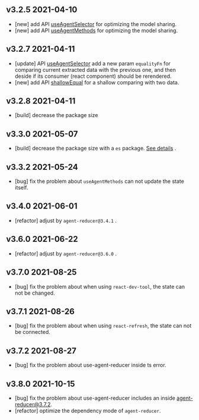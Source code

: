 ## v3.2.5 2021-04-10

* [new] add API [useAgentSelector](/api?id=useagentselector) for optimizing the model sharing.
* [new] add API [useAgentMethods](/api?id=useagentmethods) for optimizing the model sharing.

## v3.2.7 2021-04-11

* [update] API [useAgentSelector](/api?id=useagentselector) add a new param `equalityFn` for comparing current extracted data with the previous one, and then deside if its consumer (react component) should be rerendered.
* [new] add API [shallowEqual](/api?id=shallowequal) for a shallow comparing with two data.

## v3.2.8 2021-04-11

* [build] decrease the package size

## v3.3.0 2021-05-07

* [build] decrease the package size with a `es` package. [See details](/introduction?id=installation) .

## v3.3.2 2021-05-24

* [bug] fix the problem about `useAgentMethods` can not update the state itself.

## v3.4.0 2021-06-01

* [refactor] adjust by `agent-reducer@3.4.1` . 
  
## v3.6.0 2021-06-22

* [refactor] adjust by `agent-reducer@3.6.0` . 

## v3.7.0 2021-08-25

* [bug] fix the problem about when using `react-dev-tool`, the state can not be changed.

## v3.7.1 2021-08-26

* [bug] fix the problem about when using `react-refresh`, the state can not be connected.

## v3.7.2 2021-08-27

* [bug] fix the problem about use-agent-reducer inside ts error.

## v3.8.0 2021-10-15

* [bug] fix the problem about use-agent-reducer includes an inside agent-reducer@3.7.2.
* [refactor] optimize the dependency mode of `agent-reducer`.